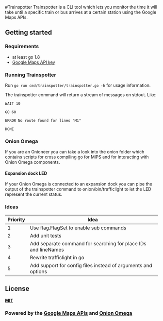 #Trainspotter
Trainspotter is a CLI tool which lets you monitor the time it will take until a specific train or bus arrives at a certain station using the Google Maps APIs.

## Getting started
### Requirements
- at least go 1.8
- [Google Maps API key](https://developers.google.com/maps/documentation/javascript/get-api-key) 

### Running Trainspotter
Run `go run cmd/trainspotter/trainspotter.go -h` for usage information.

The trainspotter command will return a stream of messages on stdout. Like:

`WAIT 10`

`GO 60`

`ERROR No route found for lines "M1"`

`DONE`

### Onion Omega
If you are an Onioneer you can take a look into the onion folder which contains scripts for cross compiling go for [MIPS](https://en.wikipedia.org/wiki/MIPS_instruction_set) and for interacting with Onion Omega components.    

#### Expansion dock LED
If your Onion Omega is connected to an expansion dock you can pipe the output of the trainspotter command to onion/bin/trafficlight to let the LED represent the current status.   

### Ideas
Priority|Idea
---|---
1|Use flag.FlagSet to enable sub commands
2|Add unit tests
3|Add separate command for searching for place IDs and lineNames
4|Rewrite trafficlight in go
5|Add support for config files instead of arguments and options

## License
[**MIT**](http://www.opensource.org/licenses/mit-license.php)
### Powered by the [Google Maps APIs](https://developers.google.com/maps/) and [Onion Omega](https://onion.io/)
